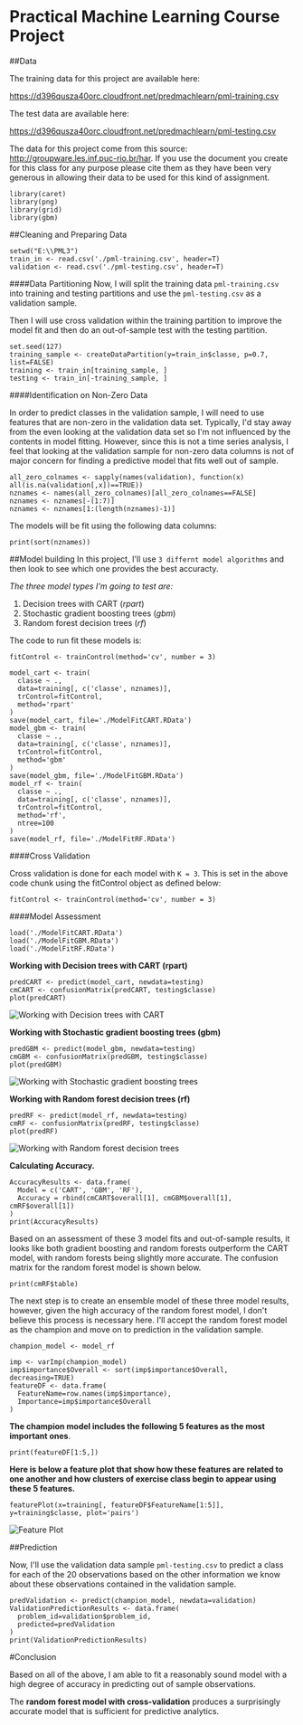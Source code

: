 # Practical Machine Learning Course Project

##Data

The training data for this project are available here:

https://d396qusza40orc.cloudfront.net/predmachlearn/pml-training.csv

The test data are available here:

https://d396qusza40orc.cloudfront.net/predmachlearn/pml-testing.csv


The data for this project come from this source: http://groupware.les.inf.puc-rio.br/har. If you use the document you create for this class for any purpose please cite them as they have been very generous in allowing their data to be used for this kind of assignment.

```
library(caret)
library(png)
library(grid)
library(gbm)
```

##Cleaning and Preparing Data

```
setwd("E:\\PML3")
train_in <- read.csv('./pml-training.csv', header=T)
validation <- read.csv('./pml-testing.csv', header=T)
```

####Data Partitioning
Now, I will split the training data `pml-training.csv` into training and testing partitions and use the `pml-testing.csv` as a validation sample. 

Then I will use cross validation within the training partition to improve the model fit and then do an out-of-sample test with the testing partition.

```
set.seed(127)
training_sample <- createDataPartition(y=train_in$classe, p=0.7, list=FALSE)
training <- train_in[training_sample, ]
testing <- train_in[-training_sample, ]
```

####Identification on Non-Zero Data

In order to predict classes in the validation sample, I will need to use features that are non-zero in the validation data set. Typically, I'd stay away from the even looking at the validation data set so I'm not influenced by the contents in model fitting. However, since this is not a time series analysis, I feel that looking at the validation sample for non-zero data columns is not of major concern for finding a predictive model that fits well out of sample.

```
all_zero_colnames <- sapply(names(validation), function(x) all(is.na(validation[,x])==TRUE))
nznames <- names(all_zero_colnames)[all_zero_colnames==FALSE]
nznames <- nznames[-(1:7)]
nznames <- nznames[1:(length(nznames)-1)]
```

The models will be fit using the following data columns:

```
print(sort(nznames))
```

##Model building
In this project, I'll use `3 differnt model algorithms` and then look to see which one provides the best accuracty. 

*The three model types I'm going to test are:*
1. Decision trees with CART (*rpart*)
2. Stochastic gradient boosting trees (*gbm*)
3. Random forest decision trees (*rf*)

The code to run fit these models is:
```
fitControl <- trainControl(method='cv', number = 3)
```

```{r, eval=FALSE}
model_cart <- train(
  classe ~ ., 
  data=training[, c('classe', nznames)],
  trControl=fitControl,
  method='rpart'
)
save(model_cart, file='./ModelFitCART.RData')
model_gbm <- train(
  classe ~ ., 
  data=training[, c('classe', nznames)],
  trControl=fitControl,
  method='gbm'
)
save(model_gbm, file='./ModelFitGBM.RData')
model_rf <- train(
  classe ~ ., 
  data=training[, c('classe', nznames)],
  trControl=fitControl,
  method='rf',
  ntree=100
)
save(model_rf, file='./ModelFitRF.RData')
```


####Cross Validation

Cross validation is done for each model with `K = 3`. This is set in the above code chunk using the fitControl object as defined below:

```
fitControl <- trainControl(method='cv', number = 3)
```

####Model Assessment

```
load('./ModelFitCART.RData')
load('./ModelFitGBM.RData')
load('./ModelFitRF.RData')
```

**Working with Decision trees with CART (rpart)**

```
predCART <- predict(model_cart, newdata=testing)
cmCART <- confusionMatrix(predCART, testing$classe)
plot(predCART)
```
![Working with Decision trees with CART](fig01.png)

**Working with Stochastic gradient boosting trees (gbm)**

```
predGBM <- predict(model_gbm, newdata=testing)
cmGBM <- confusionMatrix(predGBM, testing$classe)
plot(predGBM)
```
![Working with Stochastic gradient boosting trees](fig02.png)

**Working with Random forest decision trees (rf)**

```
predRF <- predict(model_rf, newdata=testing)
cmRF <- confusionMatrix(predRF, testing$classe)
plot(predRF)
```
![Working with Random forest decision trees](fig03.png)

**Calculating Accuracy.**

```
AccuracyResults <- data.frame(
  Model = c('CART', 'GBM', 'RF'),
  Accuracy = rbind(cmCART$overall[1], cmGBM$overall[1], cmRF$overall[1])
)
print(AccuracyResults)
```

Based on an assessment of these 3 model fits and out-of-sample results, it looks like both gradient boosting and random forests outperform the CART model, with random forests being slightly more accurate. The confusion matrix for the random forest model is shown below.

```
print(cmRF$table)
```

The next step is to create an ensemble model of these three model results, however, given the high accuracy of the random forest model, I don't believe this process is necessary here. I'll accept the random forest model as the champion and move on to prediction in the validation sample.

```
champion_model <- model_rf
```

```
imp <- varImp(champion_model)
imp$importance$Overall <- sort(imp$importance$Overall, decreasing=TRUE)
featureDF <- data.frame(
  FeatureName=row.names(imp$importance),
  Importance=imp$importance$Overall
)
```

**The champion model includes the following 5 features as the most important ones**. 

```
print(featureDF[1:5,])
```

**Here is below a feature plot that show how these features are related to one another and how clusters of exercise class begin to appear using these 5 features.**

```
featurePlot(x=training[, featureDF$FeatureName[1:5]], y=training$classe, plot='pairs')
```
![Feature Plot](fig04.png)

##Prediction

Now, I'll use the validation data sample `pml-testing.csv` to predict a class for each of the 20 observations based on the other information we know about these observations contained in the validation sample.

```
predValidation <- predict(champion_model, newdata=validation)
ValidationPredictionResults <- data.frame(
  problem_id=validation$problem_id,
  predicted=predValidation
)
print(ValidationPredictionResults)
```

#Conclusion

Based on all of the above, I am able to fit a reasonably sound model with a high degree of accuracy in predicting out of sample observations. 

The **random forest model with cross-validation** produces a surprisingly accurate model that is sufficient for predictive analytics.
